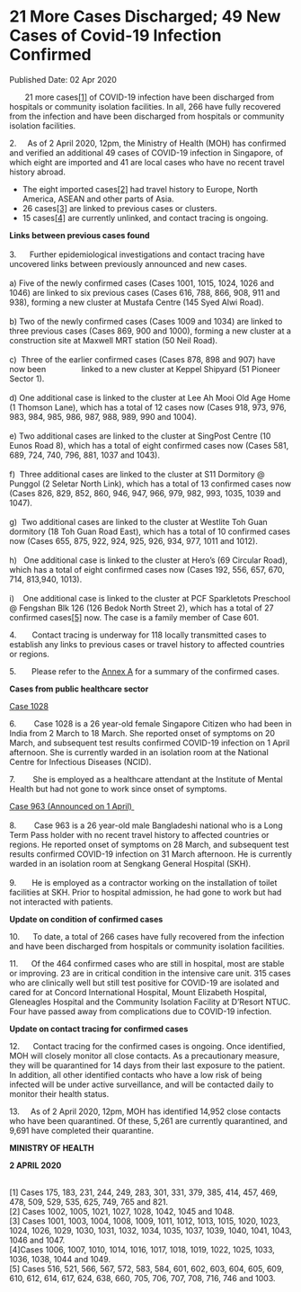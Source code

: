 <html>
    <meta http-equiv="Content-Type" content="text/html; charset=utf-8"/>
    <meta charset="utf-8"/>
    <title>21 More Cases Discharged; 49 New Cases of Covid-19 Infection Confirmed</title>
    <body><h1>21 More Cases Discharged; 49 New Cases of Covid-19 Infection Confirmed</h1>
    <p>Published Date: 02 Apr 2020</p> <p>&nbsp; &nbsp; &nbsp; &nbsp;21 more cases<a href="file:///C:/Users/Vimita/Downloads/Press%20Release-Confirmed%20cases%201001%20to%201049-Draft%202Apr%202000h.docx#_ftn1" name="_ftnref1" title="">[1]</a> of COVID-19 infection have been discharged from hospitals or community isolation facilities. In all, 266 have fully recovered from the infection and have been discharged from hospitals or community isolation facilities. </p> <p>2.&nbsp; &nbsp; &nbsp;As of 2 April 2020, 12pm, the Ministry of Health (MOH) has confirmed and verified an additional 49 cases of COVID-19 infection in Singapore, of which eight are imported and 41 are local cases who have no recent travel history abroad.</p><ul><li>The eight imported cases<a href="file:///C:/Users/Vimita/Downloads/Press%20Release-Confirmed%20cases%201001%20to%201049-Draft%202Apr%202000h.docx#_ftn2" name="_ftnref2" title="">[2]</a> had travel history to Europe, North America, ASEAN and other parts of Asia.</li><li>26 cases<a href="file:///C:/Users/Vimita/Downloads/Press%20Release-Confirmed%20cases%201001%20to%201049-Draft%202Apr%202000h.docx#_ftn3" name="_ftnref3" title="">[3]</a> are linked to previous cases or clusters.</li><li>15 cases<a href="file:///C:/Users/Vimita/Downloads/Press%20Release-Confirmed%20cases%201001%20to%201049-Draft%202Apr%202000h.docx#_ftn4" name="_ftnref4" title="">[4]</a> are currently unlinked, and contact tracing is ongoing.</li></ul> <p><strong>Links between previous cases found</strong><br><br>3.&nbsp; &nbsp; &nbsp; Further epidemiological investigations and contact tracing have uncovered links between previously announced and new cases. <br><br>a) Five of the newly confirmed cases (Cases 1001, 1015, 1024, 1026 and 1046) are linked to six previous cases (Cases 616, 788, 866, 908, 911 and 938), forming a new cluster at Mustafa Centre (145 Syed Alwi Road).&nbsp;<br><br> b) Two of the newly confirmed cases (Cases 1009 and 1034) are linked to three previous cases (Cases 869, 900 and 1000), forming a new cluster at a construction site at Maxwell MRT station (50 Neil Road).<br><br>c)&nbsp; Three of the earlier confirmed cases (Cases 878, 898 and 907) have now been&nbsp; &nbsp; &nbsp; &nbsp; &nbsp; &nbsp; &nbsp; &nbsp; linked to a new cluster at Keppel Shipyard (51 Pioneer Sector 1). <br><br>d) One additional case is linked to the cluster at Lee Ah Mooi Old Age Home (1 Thomson Lane), which has a total of 12 cases now (Cases 918, 973, 976, 983, 984, 985, 986, 987, 988, 989, 990 and 1004). <br><br>e) Two additional cases are linked to the cluster at SingPost Centre (10 Eunos Road 8), which has a total of eight confirmed cases now (Cases 581, 689, 724, 740, 796, 881, 1037 and 1043). <br><br>f)&nbsp; Three additional cases are linked to the cluster at S11 Dormitory @ Punggol (2 Seletar North Link), which has a total of 13 confirmed cases now (Cases 826, 829, 852, 860, 946, 947, 966, 979, 982, 993, 1035, 1039 and 1047). <br><br>g)&nbsp; Two additional cases are linked to the cluster at Westlite Toh Guan dormitory (18 Toh Guan Road East), which has a total of 10 confirmed cases now (Cases 655, 875, 922, 924, 925, 926, 934, 977, 1011 and 1012).<br><br>h)&nbsp; &nbsp;One additional case is linked to the cluster at Hero’s (69 Circular Road), which has a total of eight confirmed cases now (Cases 192, 556, 657, 670, 714, 813,940, 1013). <br><br>i)&nbsp; &nbsp; One additional case is linked to the cluster at PCF Sparkletots Preschool @ Fengshan Blk 126 (126 Bedok North Street 2), which has a total of 27 confirmed cases<a href="file:///C:/Users/Vimita/Downloads/Press%20Release-Confirmed%20cases%201001%20to%201049-Draft%202Apr%202000h.docx#_ftn1" name="_ftnref1" title="">[5]</a> now. The case is a family member of Case 601.</p><div> <p>4.&nbsp; &nbsp; &nbsp; &nbsp;Contact tracing is underway for 118 locally transmitted cases to establish any links to previous cases or travel history to affected countries or regions.</p><p><p>5.&nbsp; &nbsp; &nbsp; &nbsp;Please refer to the <u><a href="/docs/librariesprovider5/2019-ncov/annex-a.pdf?sfvrsn=f5c1ad26_2" title="Annex A">Annex A</a></u> for a summary of the confirmed cases.</p></p><p><p><strong>Cases from public healthcare sector</strong></p><p><u>Case 1028 </u></p><p>6.&nbsp; &nbsp; &nbsp; &nbsp; Case 1028 is a 26 year-old female Singapore Citizen who had been in India from 2 March to 18 March. She reported onset of symptoms on 20 March, and subsequent test results confirmed COVID-19 infection on 1 April afternoon. She is currently warded in an isolation room at the National Centre for Infectious Diseases (NCID).</p></p><p><p>7.&nbsp; &nbsp; &nbsp; &nbsp; She is employed as a healthcare attendant at the Institute of Mental Health but had not gone to work since onset of symptoms.</p></p> <p><u>Case 963 (Announced on 1 April)&nbsp;<br></u><br>8.&nbsp; &nbsp; &nbsp; &nbsp; Case 963 is a 26 year-old male Bangladeshi national who is a Long Term Pass holder with no recent travel history to affected countries or regions. He reported onset of symptoms on 28 March, and subsequent test results confirmed COVID-19 infection on 31 March afternoon. He is currently warded in an isolation room at Sengkang General Hospital (SKH). <br><br>9.&nbsp; &nbsp; &nbsp; &nbsp;He is employed as a contractor working on the installation of toilet facilities at SKH. Prior to hospital admission, he had gone to work but had not interacted with patients.</p><div><p><p><strong>Update on condition of confirmed cases</strong></p><p>10.&nbsp; &nbsp; &nbsp; To date, a total of 266 cases have fully recovered from the infection and have been discharged from hospitals or community isolation facilities.</p></p><p><p>11.&nbsp; &nbsp; &nbsp; Of the 464 confirmed cases who are still in hospital, most are stable or improving. 23 are in critical condition in the intensive care unit. 315 cases who are clinically well but still test positive for COVID-19 are isolated and cared for at Concord International Hospital, Mount Elizabeth Hospital, Gleneagles Hospital and the Community Isolation Facility at D’Resort NTUC. Four have passed away from complications due to COVID-19 infection.</p></p><p><p><strong>Update on contact tracing for confirmed cases</strong><br></p><p>12.&nbsp; &nbsp; &nbsp; Contact tracing for the confirmed cases is ongoing. Once identified, MOH will closely monitor all close contacts. As a precautionary measure, they will be quarantined for 14 days from their last exposure to the patient. In addition, all other identified contacts who have a low risk of being infected will be under active surveillance, and will be contacted daily to monitor their health status.</p></p><p><p>13.&nbsp; &nbsp; &nbsp;As of 2 April 2020, 12pm, MOH has identified 14,952 close contacts who have been quarantined. Of these, 5,261 are currently quarantined, and 9,691 have completed their quarantine.</p></p><div> <p><strong>MINISTRY OF HEALTH</strong></p> <p><strong>2 APRIL 2020<br><br></strong></p><p>[1] Cases 175, 183, 231, 244, 249, 283, 301, 331, 379, 385, 414, 457, 469, 478, 509, 529, 535, 625, 749, 765 and 821.<br>[2] Cases 1002, 1005, 1021, 1027, 1028, 1042, 1045 and 1048.<br>[3] Cases 1001, 1003, 1004, 1008, 1009, 1011, 1012, 1013, 1015, 1020, 1023, 1024, 1026, 1029, 1030, 1031, 1032, 1034, 1035, 1037, 1039, 1040, 1041, 1043, 1046 and 1047.<br>[4]Cases 1006, 1007, 1010, 1014, 1016, 1017, 1018, 1019, 1022, 1025, 1033, 1036, 1038, 1044 and 1049.<br>[5] Cases 516, 521, 566, 567, 572, 583, 584, 601, 602, 603, 604, 605, 609, 610, 612, 614, 617, 624, 638, 660, 705, 706, 707, 708, 716, 746 and 1003.&nbsp;<br><br></p> </div><div id="ftn1"><p> </p> </div> </div><div id="ftn4"> </div> </div></body>
</html>